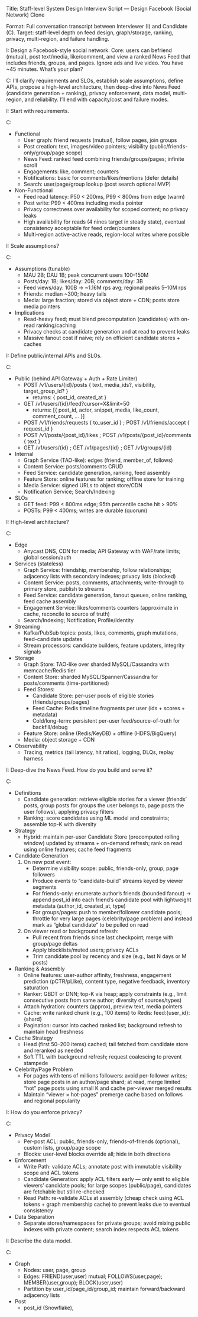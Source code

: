 Title: Staff-level System Design Interview Script — Design Facebook (Social Network) Clone

Format: Full conversation transcript between Interviewer (I) and Candidate (C). Target: staff-level depth on feed design, graph/storage, ranking, privacy, multi-region, and failure handling.

I: Design a Facebook-style social network. Core: users can befriend (mutual), post text/media, like/comment, and view a ranked News Feed that includes friends, groups, and pages. Ignore ads and live video. You have ~45 minutes. What’s your plan?

C: I’ll clarify requirements and SLOs, establish scale assumptions, define APIs, propose a high-level architecture, then deep-dive into News Feed (candidate generation + ranking), privacy enforcement, data model, multi-region, and reliability. I’ll end with capacity/cost and failure modes.

I: Start with requirements.

C:
- Functional
  - User graph: friend requests (mutual), follow pages, join groups
  - Post creation: text, images/video pointers; visibility (public/friends-only/group/page scope)
  - News Feed: ranked feed combining friends/groups/pages; infinite scroll
  - Engagements: like, comment; counters
  - Notifications: basic for comments/likes/mentions (defer details)
  - Search: user/page/group lookup (post search optional MVP)
- Non-Functional
  - Feed read latency: P50 < 200ms, P99 < 800ms from edge (warm)
  - Post write: P99 < 400ms including media pointer
  - Privacy correctness over availability for scoped content; no privacy leaks
  - High availability for reads (4 nines target in steady state), eventual consistency acceptable for feed order/counters
  - Multi-region active-active reads, region-local writes where possible

I: Scale assumptions?

C:
- Assumptions (tunable)
  - MAU 2B; DAU 1B; peak concurrent users 100–150M
  - Posts/day: 1B; likes/day: 20B; comments/day: 3B
  - Feed views/day: 100B → ~1.16M rps avg; regional peaks 5–10M rps
  - Friends: median ~300; heavy tails
  - Media: large fraction; stored via object store + CDN; posts store media pointers
- Implications
  - Read-heavy feed; must blend precomputation (candidates) with on-read ranking/caching
  - Privacy checks at candidate generation and at read to prevent leaks
  - Massive fanout cost if naive; rely on efficient candidate stores + caches

I: Define public/internal APIs and SLOs.

C:
- Public (behind API Gateway + Auth + Rate Limiter)
  - POST /v1/users/{id}/posts { text, media_ids?, visibility, target_group_id? }
    - returns: { post_id, created_at }
  - GET /v1/users/{id}/feed?cursor=X&limit=50
    - returns: [{ post_id, actor, snippet, media, like_count, comment_count, ... }]
  - POST /v1/friends/requests { to_user_id } ; POST /v1/friends/accept { request_id }
  - POST /v1/posts/{post_id}/likes ; POST /v1/posts/{post_id}/comments { text }
  - GET /v1/users/{id} ; GET /v1/pages/{id} ; GET /v1/groups/{id}
- Internal
  - Graph Service (TAO-like): edges (friend, member_of, follows)
  - Content Service: posts/comments CRUD
  - Feed Service: candidate generation, ranking, feed assembly
  - Feature Store: online features for ranking; offline store for training
  - Media Service: signed URLs to object store/CDN
  - Notification Service; Search/Indexing
- SLOs
  - GET feed: P99 < 800ms edge; 95th percentile cache hit > 90%
  - POSTs: P99 < 400ms; writes are durable (quorum)

I: High-level architecture?

C:
- Edge
  - Anycast DNS, CDN for media; API Gateway with WAF/rate limits; global session/auth
- Services (stateless)
  - Graph Service: friendship, membership, follow relationships; adjacency lists with secondary indexes; privacy lists (blocked)
  - Content Service: posts, comments, attachments; write-through to primary store, publish to streams
  - Feed Service: candidate generation, fanout queues, online ranking, feed cache assembly
  - Engagement Service: likes/comments counters (approximate in cache, reconcile to source of truth)
  - Search/Indexing; Notification; Profile/Identity
- Streaming
  - Kafka/PubSub topics: posts, likes, comments, graph mutations, feed-candidate updates
  - Stream processors: candidate builders, feature updaters, integrity signals
- Storage
  - Graph Store: TAO-like over sharded MySQL/Cassandra with memcache/Redis tier
  - Content Store: sharded MySQL/Spanner/Cassandra for posts/comments (time-partitioned)
  - Feed Stores:
    - Candidate Store: per-user pools of eligible stories (friends/groups/pages)
    - Feed Cache: Redis timeline fragments per user (ids + scores + metadata)
    - Cold/long-term: persistent per-user feed/source-of-truth for backfill/debug
  - Feature Store: online (Redis/KeyDB) + offline (HDFS/BigQuery)
  - Media: object storage + CDN
- Observability
  - Tracing, metrics (tail latency, hit ratios), logging, DLQs, replay harness

I: Deep-dive the News Feed. How do you build and serve it?

C:
- Definitions
  - Candidate generation: retrieve eligible stories for a viewer (friends’ posts, group posts for groups the user belongs to, page posts the user follows), applying privacy filters
  - Ranking: score candidates using ML model and constraints; assemble top-K with diversity
- Strategy
  - Hybrid: maintain per-user Candidate Store (precomputed rolling window) updated by streams + on-demand refresh; rank on read using online features; cache feed fragments
- Candidate Generation
  1) On new post event:
     - Determine visibility scope: public, friends-only, group, page followers
     - Produce events to “candidate-build” streams keyed by viewer segments
     - For friends-only: enumerate author’s friends (bounded fanout) → append post_id into each friend’s candidate pool with lightweight metadata (author_id, created_at, type)
     - For groups/pages: push to member/follower candidate pools; throttle for very large pages (celebrity/page problem) and instead mark as “global candidate” to be pulled on read
  2) On viewer read or background refresh:
     - Pull recent from friends since last checkpoint; merge with group/page deltas
     - Apply blocklists/muted users; privacy ACLs
     - Trim candidate pool by recency and size (e.g., last N days or M posts)
- Ranking & Assembly
  - Online features: user-author affinity, freshness, engagement prediction (pCTR/pLike), content type, negative feedback, inventory saturation
  - Ranker: GBDT or DNN; top-K via heap; apply constraints (e.g., limit consecutive posts from same author; diversity of sources/types)
  - Attach hydration: counters (approx), preview text, media pointers
  - Cache: write ranked chunk (e.g., 100 items) to Redis: feed:{user_id}:{shard}
  - Pagination: cursor into cached ranked list; background refresh to maintain head freshness
- Cache Strategy
  - Head (first 50–200 items) cached; tail fetched from candidate store and reranked as needed
  - Soft TTL with background refresh; request coalescing to prevent stampede
- Celebrity/Page Problem
  - For pages with tens of millions followers: avoid per-follower writes; store page posts in an author/page shard; at read, merge limited “hot” page posts using small K and cache per-viewer merged results
  - Maintain “viewer × hot-pages” premerge cache based on follows and regional popularity

I: How do you enforce privacy?

C:
- Privacy Model
  - Per-post ACL: public, friends-only, friends-of-friends (optional), custom lists, group/page scope
  - Blocks: user-level blocks override all; hide in both directions
- Enforcement
  - Write Path: validate ACLs; annotate post with immutable visibility scope and ACL tokens
  - Candidate Generation: apply ACL filters early — only emit to eligible viewers’ candidate pools; for large scopes (public/page), candidates are fetchable but still re-checked
  - Read Path: re-validate ACLs at assembly (cheap check using ACL tokens + graph membership cache) to prevent leaks due to eventual consistency
- Data Separation
  - Separate stores/namespaces for private groups; avoid mixing public indexes with private content; search index respects ACL tokens

I: Describe the data model.

C:
- Graph
  - Nodes: user, page, group
  - Edges: FRIEND(user,user) mutual; FOLLOWS(user,page); MEMBER(user,group); BLOCK(user,user)
  - Partition by user_id/page_id/group_id; maintain forward/backward adjacency lists
- Post
  - post_id (Snowflake),
